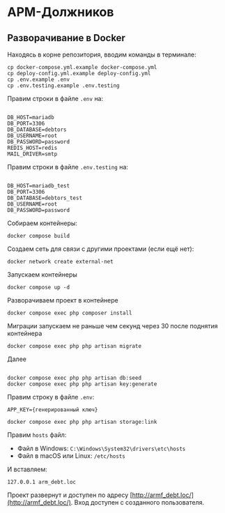 # АРМ-Должников

## Разворачивание в Docker

Находясь в корне репозитория, вводим команды в терминале:
````console
cp docker-compose.yml.example docker-compose.yml
cp deploy-config.yml.example deploy-config.yml
cp .env.example .env
cp .env.testing.example .env.testing
````

Правим строки в файле `.env` на:
````console

DB_HOST=mariadb
DB_PORT=3306
DB_DATABASE=debtors
DB_USERNAME=root
DB_PASSWORD=password
REDIS_HOST=redis
MAIL_DRIVER=smtp

````

Правим строки в файле `.env.testing` на:
````console

DB_HOST=mariadb_test
DB_PORT=3306
DB_DATABASE=debtors_test
DB_USERNAME=root
DB_PASSWORD=password

````

Собираем контейнеры:
````console
docker compose build
````
Создаем сеть для связи с другими проектами (если ещё нет):
````console
docker network create external-net
````
Запускаем контейнеры
````console
docker compose up -d
````

Разворачиваем проект в контейнере
``````
docker compose exec php composer install
``````
Миграции запускаем не раньше чем секунд через 30 после поднятия контейнера
``````
docker compose exec php php artisan migrate

``````
Далее
``````

docker compose exec php php artisan db:seed
docker compose exec php php artisan key:generate
``````
Правим строку в файле `.env`:
````console
APP_KEY={генерированный ключ}

docker compose exec php php artisan storage:link
``````

Правим `hosts` файл:
* Файл в Windows: `C:\Windows\System32\drivers\etc\hosts`
* Файл в macOS или Linux: `/etc/hosts`

И вставляем:
````console
127.0.0.1 arm_debt.loc
````

Проект развернут и доступен по адресу [http://armf_debt.loc/](http://armf_debt.loc/). Вход доступен с созданного пользователя.
